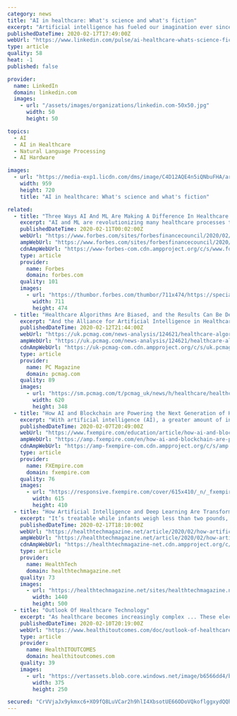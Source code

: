 ```yaml
---
category: news
title: "AI in healthcare: What's science and what's fiction"
excerpt: "Artificial intelligence has fueled our imagination ever since the term was first ... Combining all these elements reliably and for the benefit of patients isn’t a job for one company alone: In healthcare, we’re dealing with the life and hopes of patients and their families. Algorithms can’t do the job without the extensive expertise ..."
publishedDateTime: 2020-02-17T17:49:00Z
webUrl: "https://www.linkedin.com/pulse/ai-healthcare-whats-science-fiction-bernd-montag"
type: article
quality: 58
heat: -1
published: false

provider:
  name: LinkedIn
  domain: linkedin.com
  images:
    - url: "/assets/images/organizations/linkedin.com-50x50.jpg"
      width: 50
      height: 50

topics:
  - AI
  - AI in Healthcare
  - Natural Language Processing
  - AI Hardware

images:
  - url: "https://media-exp1.licdn.com/dms/image/C4D12AQE4n5iQNbuFHA/article-cover_image-shrink_720_1280/0?e=1587600000&v=beta&t=wcizOYOgfHFN8sdPEi5AGZRImgPTyUbslbQ7-IrlUUY"
    width: 959
    height: 720
    title: "AI in healthcare: What's science and what's fiction"

related:
  - title: "Three Ways AI And ML Are Making A Difference In Healthcare Behind The Scenes"
    excerpt: "AI and ML are revolutionizing many healthcare processes that, although not medical in nature, directly affect provider efficiency and productivity — as well as the patient experience."
    publishedDateTime: 2020-02-11T00:02:00Z
    webUrl: "https://www.forbes.com/sites/forbesfinancecouncil/2020/02/10/three-ways-ai-and-ml-are-making-a-difference-in-healthcare-behind-the-scenes/"
    ampWebUrl: "https://www.forbes.com/sites/forbesfinancecouncil/2020/02/10/three-ways-ai-and-ml-are-making-a-difference-in-healthcare-behind-the-scenes/amp/"
    cdnAmpWebUrl: "https://www-forbes-com.cdn.ampproject.org/c/s/www.forbes.com/sites/forbesfinancecouncil/2020/02/10/three-ways-ai-and-ml-are-making-a-difference-in-healthcare-behind-the-scenes/amp/"
    type: article
    provider:
      name: Forbes
      domain: forbes.com
    quality: 101
    images:
      - url: "https://thumbor.forbes.com/thumbor/711x474/https://specials-images.forbesimg.com/dam/imageserve/1199231029/960x0.jpg?fit=scale"
        width: 711
        height: 474
  - title: "Healthcare Algorithms Are Biased, and the Results Can Be Deadly"
    excerpt: "And the Alliance for Artificial Intelligence in Healthcare, a nonprofit organization founded in December 2018, brings together developers, device manufacturers, researchers, and other professionals to advance the safe and fair use of AI in medicine. Some organizations have started baking inclusivity and fairness into the data-gathering process ..."
    publishedDateTime: 2020-02-12T21:44:00Z
    webUrl: "https://uk.pcmag.com/news-analysis/124621/healthcare-algorithms-are-biased-and-the-results-can-be-deadly"
    ampWebUrl: "https://uk.pcmag.com/news-analysis/124621/healthcare-algorithms-are-biased-and-the-results-can-be-deadly?amp=1"
    cdnAmpWebUrl: "https://uk-pcmag-com.cdn.ampproject.org/c/s/uk.pcmag.com/news-analysis/124621/healthcare-algorithms-are-biased-and-the-results-can-be-deadly?amp=1"
    type: article
    provider:
      name: PC Magazine
      domain: pcmag.com
    quality: 89
    images:
      - url: "https://sm.pcmag.com/t/pcmag_uk/news/h/healthcare/healthcare-algorithms-are-biased-and-the-results-can-be-dead_3kzk.620.jpg"
        width: 620
        height: 348
  - title: "How AI and Blockchain are Powering the Next Generation of Healthcare"
    excerpt: "With artificial intelligence (AI), a greater amount of information about our bodies ... whose Watson Supercomputer has analyzed more than 115,000 patients to gauge impact of symptoms are leading the charge in introducing AI into healthcare as a means to save precious resources like money and time. How can we use cutting edge technologies ..."
    publishedDateTime: 2020-02-07T20:49:00Z
    webUrl: "https://www.fxempire.com/education/article/how-ai-and-blockchain-are-powering-the-next-generation-of-healthcare-521998"
    ampWebUrl: "https://amp.fxempire.com/en/how-ai-and-blockchain-are-powering-the-next-generation-of-healthcare/521998"
    cdnAmpWebUrl: "https://amp-fxempire-com.cdn.ampproject.org/c/s/amp.fxempire.com/en/how-ai-and-blockchain-are-powering-the-next-generation-of-healthcare/521998"
    type: article
    provider:
      name: FXEmpire.com
      domain: fxempire.com
    quality: 76
    images:
      - url: "https://responsive.fxempire.com/cover/615x410/_n/_fxempire_/2018/08/Blockchain-Concept-99.jpg"
        width: 615
        height: 410
  - title: "How Artificial Intelligence and Deep Learning Are Transforming Healthcare"
    excerpt: "It’s treatable while infants weigh less than two pounds, but doctors often struggle to detect the condition in time, says Santosh Rao, head of the artificial intelligence ... and DL-based diagnostics could provide a powerful augmentation, Rao says. “Our healthcare customers are starting to see the ability to spot cancer in earlier stages ..."
    publishedDateTime: 2020-02-17T18:10:00Z
    webUrl: "https://healthtechmagazine.net/article/2020/02/how-artificial-intelligence-and-deep-learning-are-transforming-healthcare"
    ampWebUrl: "https://healthtechmagazine.net/article/2020/02/how-artificial-intelligence-and-deep-learning-are-transforming-healthcare?amp"
    cdnAmpWebUrl: "https://healthtechmagazine-net.cdn.ampproject.org/c/s/healthtechmagazine.net/article/2020/02/how-artificial-intelligence-and-deep-learning-are-transforming-healthcare?amp"
    type: article
    provider:
      name: HealthTech
      domain: healthtechmagazine.net
    quality: 73
    images:
      - url: "https://healthtechmagazine.net/sites/healthtechmagazine.net/files/styles/cdw_hero/public/articles/%5Bcdw_tech_site%3Afield_site_shortname%5D/202002/20200217_HT_Web_Partner-Content_NetApp.jpg?itok=U84MmvD3"
        width: 1440
        height: 500
  - title: "Outlook Of Healthcare Technology"
    excerpt: "As healthcare becomes increasingly complex ... These electronic records create opportunities to track and improve patient care and to find new, more efficient treatment methods by incorporating artificial intelligence technologies. From a management perspective, digitizing and managing this data in a manner that protects privacy and makes ..."
    publishedDateTime: 2020-02-10T20:19:00Z
    webUrl: "https://www.healthitoutcomes.com/doc/outlook-of-healthcare-technology-0001"
    type: article
    provider:
      name: HealthITOUTCOMES
      domain: healthitoutcomes.com
    quality: 39
    images:
      - url: "https://vertassets.blob.core.windows.net/image/b6566dd4/b6566dd4-46d8-4fce-99ce-702b4c6c708b/375_250-crystal_ball_future_istock_518433454.png"
        width: 375
        height: 250

secured: "CrVVjaJx9ykmxc6+XO9fQ8LuVCar2h9hlI4XbsotUE66ODoVQkoflggxydQQh5ocwtqVKqSjTwERSzWc5i0PSFDdjAixjKlaFmYTqu9eGTqQou5lnj3VNatJvVLMseGDmBHc4ouN9NEC7DSRvjYQRzoZqp7EJCdQ3LDP5utJO+il1yR482hKnMJ88IcyDgNjAMBjJXTHmq4JA8lp8mTPQE4Lat3RNyVkW2shG0kDOmTRfBdstftMzPMPBGTbDa6ZCib9HsD6UnR9UK0x2obpUmmO+q4a2Nicl6IBEWOlifznpsUBaZqZd7nuRgZIP9cN;WeeIe5Qa+RB9KzyzGJUu/w=="
---
```


